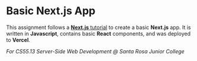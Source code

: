 # Basic Next.js App

This assignment follows a [**Next.js** tutorial](https://nextjs.org/learn-pages-router/basics/create-nextjs-app)
 to create a basic **Next.js** app. It is written in **Javascript**, contains basic **React**
components, and was deployed to **Vercel**.

*For CS55.13 Server-Side Web Development @ Santa Rosa Junior College*